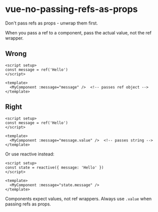 # vue-no-passing-refs-as-props

Don't pass refs as props - unwrap them first.

When you pass a ref to a component, pass the actual value, not the ref wrapper.

## Wrong

```vue
<script setup>
const message = ref('Hello')
</script>

<template>
  <MyComponent :message="message" />  <!-- passes ref object -->
</template>
```

## Right

```vue
<script setup>
const message = ref('Hello')
</script>

<template>
  <MyComponent :message="message.value" />  <!-- passes string -->
</template>
```

Or use reactive instead:

```vue
<script setup>
const state = reactive({ message: 'Hello' })
</script>

<template>
  <MyComponent :message="state.message" />
</template>
```

Components expect values, not ref wrappers. Always use `.value` when passing refs as props.
